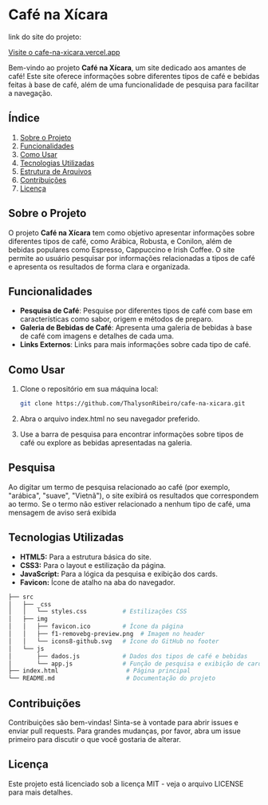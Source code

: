 # Café na Xícara
link do site do projeto:

<a href="https://example.com](https://cafe-na-xicara.vercel.app" target="_blank">Visite o cafe-na-xicara.vercel.app</a>


Bem-vindo ao projeto **Café na Xícara**, um site dedicado aos amantes de café! Este site oferece informações sobre diferentes tipos de café e bebidas feitas à base de café, além de uma funcionalidade de pesquisa para facilitar a navegação.

## Índice

1. [Sobre o Projeto](#sobre-o-projeto)
2. [Funcionalidades](#funcionalidades)
3. [Como Usar](#como-usar)
4. [Tecnologias Utilizadas](#tecnologias-utilizadas)
5. [Estrutura de Arquivos](#estrutura-de-arquivos)
6. [Contribuições](#contribuições)
7. [Licença](#licença)

## Sobre o Projeto

O projeto **Café na Xícara** tem como objetivo apresentar informações sobre diferentes tipos de café, como Arábica, Robusta, e Conilon, além de bebidas populares como Espresso, Cappuccino e Irish Coffee. O site permite ao usuário pesquisar por informações relacionadas a tipos de café e apresenta os resultados de forma clara e organizada.

## Funcionalidades

- **Pesquisa de Café**: Pesquise por diferentes tipos de café com base em características como sabor, origem e métodos de preparo.
- **Galeria de Bebidas de Café**: Apresenta uma galeria de bebidas à base de café com imagens e detalhes de cada uma.
- **Links Externos**: Links para mais informações sobre cada tipo de café.
  
## Como Usar

1. Clone o repositório em sua máquina local:
   ```bash
   git clone https://github.com/ThalysonRibeiro/cafe-na-xicara.git
   ```
2. Abra o arquivo index.html no seu navegador preferido.

3. Use a barra de pesquisa para encontrar informações sobre tipos de café ou explore as bebidas apresentadas na galeria.

## Pesquisa

Ao digitar um termo de pesquisa relacionado ao café (por exemplo, "arábica", "suave", "Vietnã"), o site exibirá os resultados que correspondem ao termo. Se o termo não estiver relacionado a nenhum tipo de café, uma mensagem de aviso será exibida


## Tecnologias Utilizadas

- **HTML5:** Para a estrutura básica do site.
- **CSS3:** Para o layout e estilização da página.
- **JavaScript:** Para a lógica da pesquisa e exibição dos cards.
- **Favicon:** Ícone de atalho na aba do navegador.

```bash
├── src
│   ├── _css
│   │   └── styles.css          # Estilizações CSS
│   ├── img
│   │   ├── favicon.ico         # Ícone da página
│   │   ├── f1-removebg-preview.png  # Imagem no header
│   │   └── icons8-github.svg   # Ícone do GitHub no footer
│   └── js
│       ├── dados.js            # Dados dos tipos de café e bebidas
│       └── app.js              # Função de pesquisa e exibição de cards
├── index.html                   # Página principal
└── README.md                    # Documentação do projeto
```
## Contribuições

Contribuições são bem-vindas! Sinta-se à vontade para abrir issues e enviar pull requests. Para grandes mudanças, por favor, abra um issue primeiro para discutir o que você gostaria de alterar.

## Licença

Este projeto está licenciado sob a licença MIT - veja o arquivo LICENSE para mais detalhes.
